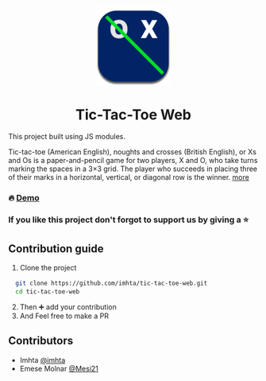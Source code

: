 
<p align="center"><img src="assets/images/tic tac toe logo@2x.png" width="150" /><p>

<h1 align="center">Tic-Tac-Toe Web</h1>

This project built using JS modules.

Tic-tac-toe (American English), noughts and crosses (British English), or Xs and Os is a paper-and-pencil game for two players, X and O, who take turns marking the spaces in a 3×3 grid. The player who succeeds in placing three of their marks in a horizontal, vertical, or diagonal row is the winner. [more](https://en.wikipedia.org/wiki/Tic-tac-toe)


### :fire: [Demo](https://tic-tac-toe-web.imhtapm.now.sh/) 

### If you like this project don't forgot to support us by giving a :star: 
## Contribution guide

1. Clone the project
```bash
  git clone https://github.com/imhta/tic-tac-toe-web.git
  cd tic-tac-toe-web
```

2. Then :heavy_plus_sign: add your contribution
3. And Feel free to make a PR

## Contributors

- Imhta [@imhta](https://github.com/imhta)
- Emese Molnar [@Mesi21](https://github.com/Mesi21)


